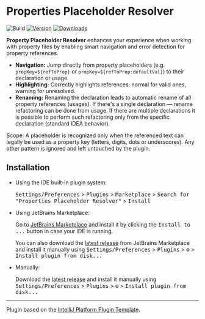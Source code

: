 # Properties Placeholder Resolver

![Build](https://github.com/DaNizz97/extended-prop-searcher/workflows/Build/badge.svg)
[![Version](https://img.shields.io/jetbrains/plugin/v/MARKETPLACE_ID.svg)](https://plugins.jetbrains.com/plugin/MARKETPLACE_ID)
[![Downloads](https://img.shields.io/jetbrains/plugin/d/MARKETPLACE_ID.svg)](https://plugins.jetbrains.com/plugin/MARKETPLACE_ID)

<!-- Plugin description -->
**Property Placeholder Resolver** enhances your experience when working with property files by enabling smart navigation
and error detection for property references.

- **Navigation:** Jump directly from property placeholders (e.g. `propKey=${refToProp}` or
  `propKey=${refToProp:defaultVal}`) to their declaration or usage.
- **Highlighting:** Correctly highlights references: normal for valid ones, warning for unresolved.
- **Renaming:** Renaming the declaration leads to automatic rename of all property references (usages). If there's a 
  single declaration — rename refactoring can be done from usage. If there are multiple declarations it is possible to 
  perform such refactoring only from the specific declaration (standard IDEA behavior).

Scope: A placeholder is recognized only when the referenced text can legally be used as a property key (letters, 
digits, dots or underscores). Any other pattern is ignored and left untouched by the plugin.

<!-- Plugin description end -->

## Installation

- Using the IDE built-in plugin system:
  
  <kbd>Settings/Preferences</kbd> > <kbd>Plugins</kbd> > <kbd>Marketplace</kbd> > <kbd>Search for "Properties Placeholder Resolver"</kbd> >
  <kbd>Install</kbd>
  
- Using JetBrains Marketplace:

  Go to [JetBrains Marketplace](https://plugins.jetbrains.com/plugin/MARKETPLACE_ID) and install it by clicking the <kbd>Install to ...</kbd> button in case your IDE is running.

  You can also download the [latest release](https://plugins.jetbrains.com/plugin/MARKETPLACE_ID/versions) from JetBrains Marketplace and install it manually using
  <kbd>Settings/Preferences</kbd> > <kbd>Plugins</kbd> > <kbd>⚙️</kbd> > <kbd>Install plugin from disk...</kbd>

- Manually:

  Download the [latest release](https://github.com/DaNizz97/extended-prop-searcher/releases/latest) and install it manually using
  <kbd>Settings/Preferences</kbd> > <kbd>Plugins</kbd> > <kbd>⚙️</kbd> > <kbd>Install plugin from disk...</kbd>


---
Plugin based on the [IntelliJ Platform Plugin Template][template].

[template]: https://github.com/JetBrains/intellij-platform-plugin-template
[docs:plugin-description]: https://plugins.jetbrains.com/docs/intellij/plugin-user-experience.html#plugin-description-and-presentation
